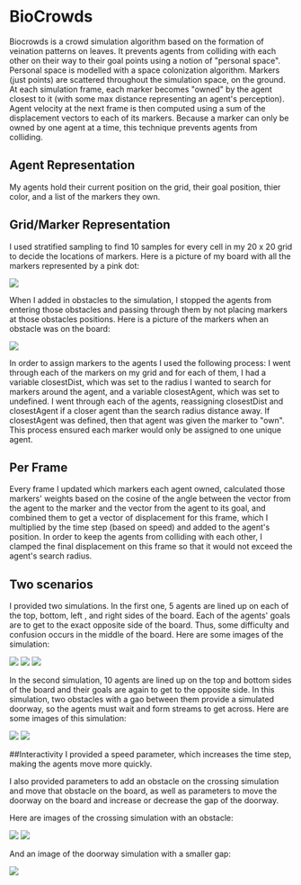 # BioCrowds
Biocrowds is a crowd simulation algorithm based on the formation of veination patterns on leaves. It prevents agents from colliding with each other on their way to their goal points using a notion of "personal space". Personal space is modelled with a space colonization algorithm. Markers (just points) are scattered throughout the simulation space, on the ground. At each simulation frame, each marker becomes "owned" by the agent closest to it (with some max distance representing an agent's perception). Agent velocity at the next frame is then computed using a sum of the displacement vectors to each of its markers. Because a marker can only be owned by one agent at a time, this technique prevents agents from colliding.

## Agent Representation 
My agents hold their current position on the grid, their goal position, thier color, and a list of the markers they own.

## Grid/Marker Representation 
I used stratified sampling to find 10 samples for every cell in my 20 x 20 grid to decide the locations of markers. Here is a picture of my board with all the markers represented by a pink dot:

![](./markers01.PNG)

When I added in obstacles to the simulation, I stopped the agents from entering those obstacles and passing through them by not placing markers at those obstacles positions. Here is a picture of the markers when an obstacle was on the board:

![](./markersNoOB.PNG)

In order to assign markers to the agents I used the following process: I went through each of the markers on my grid and for each of them, I had a variable closestDist, which was set to the radius I wanted to search for markers around the agent, and a variable closestAgent, which was set to undefined. I went through each of the agents, reassigning closestDist and closestAgent if a closer agent than the search radius distance away. If closestAgent was defined, then that agent was given the marker to "own". This process ensured each marker would only be assigned to one unique agent.

## Per Frame 
Every frame I updated which markers each agent owned, calculated those markers' weights based on the cosine of the angle between the vector from the agent to the marker and the vector from the agent to its goal, and combined them to get a vector of displacement for this frame, which I multiplied by the time step (based on speed) and added to the agent's position. In order to keep the agents from colliding with each other, I clamped the final displacement on this frame so that it would not exceed the agent's search radius. 

## Two scenarios
I provided two simulations. In the first one, 5 agents are lined up on each of the top, bottom, left , and right sides of the board. Each of the agents' goals are to get to the exact opposite side of the board. Thus, some difficulty and confusion occurs in the middle of the board. Here are some images of the simulation:

![](./cross01.PNG) 
![](./cross02.PNG)
![](./cross03.PNG)

In the second simulation, 10 agents are lined up on the top and bottom sides of the board and their goals are again to get to the opposite side. In this simulation, two obstacles with a gao between them provide a simulated doorway, so the agents must wait and form streams to get across. Here are some images of this simulation:

![](./doorway01.PNG)
![](./doorway02.PNG)

##Interactivity
I provided a speed parameter, which increases the time step, making the agents move more quickly. 

I also provided parameters to add an obstacle on the crossing simulation and move that obstacle on the board, as well as parameters to move the doorway on the board and increase or decrease the gap of the doorway.

Here are images of the crossing simulation with an obstacle:

![](./crossOb02.PNG)
![](./crossObDiffPlace.PNG)

And an image of the doorway simulation with a smaller gap:

![](./doorwaySmallGap.PNG)

